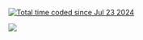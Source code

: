 <a href="https://wakatime.com/@81163717-387f-4ba0-bb90-7a303746bb62"><img src="https://wakatime.com/badge/user/81163717-387f-4ba0-bb90-7a303746bb62.svg" alt="Total time coded since Jul 23 2024" /></a>

<img src="https://github-readme-stats.vercel.app/api/top-langs/?username=flowgnarly&theme=radical"/>
